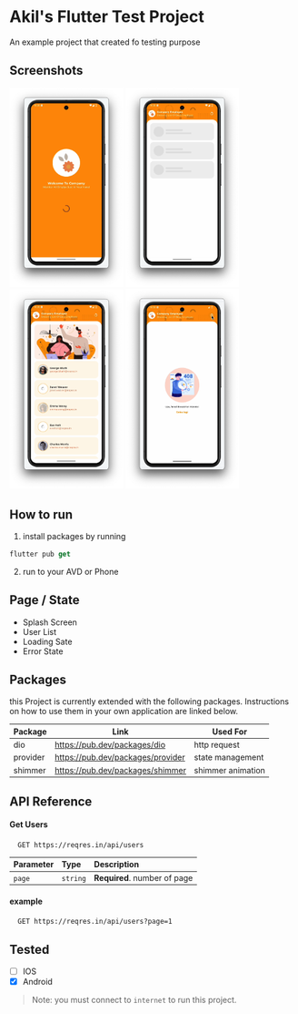 # Akil's Flutter Test Project

An example project that created fo testing purpose

## Screenshots
<p>
  <img src="https://github.com/eltawakkal/akil-flutter-test/blob/main/screenshoot/ss1.png?raw=true" alt="screenshoot1" style="width:200px;"/>
  <img src="https://github.com/eltawakkal/akil-flutter-test/blob/main/screenshoot/ss2.png?raw=true" alt="screenshoot2" style="width:200px;"/>
  <img src="https://github.com/eltawakkal/akil-flutter-test/blob/main/screenshoot/ss3.png?raw=true" alt="screenshoot3" style="width:200px;"/>
  <img src="https://github.com/eltawakkal/akil-flutter-test/blob/main/screenshoot/ss4.png?raw=true" alt="screenshoot4" style="width:200px;"/>
</p>

## How to run

1. install packages by running

```dart
flutter pub get
```

2. run to your AVD or Phone


## Page / State

- Splash Screen
- User List
- Loading Sate
- Error State

## Packages

this Project is currently extended with the following packages.
Instructions on how to use them in your own application are linked below.

 Package | Link | Used For          |
| ------ | ------ |-------------------|
| dio | https://pub.dev/packages/dio | http request      |
| provider | https://pub.dev/packages/provider | state management  |
| shimmer | https://pub.dev/packages/shimmer | shimmer animation |


## API Reference

#### Get Users

```http
  GET https://reqres.in/api/users
```

| Parameter | Type     | Description                |
| :-------- | :------- | :------------------------- |
| `page` | `string` | **Required**. number of page |

#### example

```http
  GET https://reqres.in/api/users?page=1
```


## Tested
- [ ]  IOS
- [x]  Android

> Note: you must connect to `internet` to run this project.
